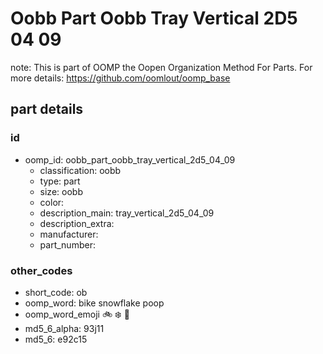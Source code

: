 # Oobb Part Oobb Tray Vertical 2D5 04 09  

note: This is part of OOMP the Oopen Organization Method For Parts. For more details: https://github.com/oomlout/oomp_base

##  part details





### id
* oomp_id: oobb_part_oobb_tray_vertical_2d5_04_09
  * classification: oobb
  * type: part
  * size: oobb
  * color: 
  * description_main: tray_vertical_2d5_04_09
  * description_extra: 
  * manufacturer: 
  * part_number: 

### other_codes
* short_code: ob
* oomp_word: bike snowflake poop
* oomp_word_emoji :bike: :snowflake: :poop:
* md5_6_alpha: 93j11
* md5_6: e92c15